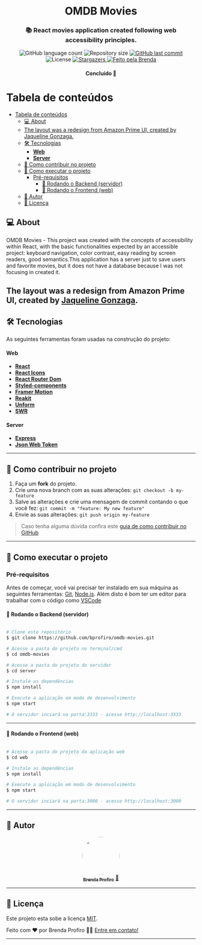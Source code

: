 <h1 align="center">
  OMDB Movies
</h1>

<h3 align="center">
  📚 React movies application created following web accessibility principles.
</h3>

<p align="center">
  <img alt="GitHub language count" src="https://img.shields.io/github/languages/count/bprofiro/omdb-movies?color=%2304D361">

  <img alt="Repository size" src="https://img.shields.io/github/repo-size/bprofiro/omdb-movies">

  <a href="https://github.com/bprofiro/omdb-movies/commits/master">
    <img alt="GitHub last commit" src="https://img.shields.io/github/last-commit/bprofiro/omdb-movies">
  </a>

   <img alt="License" src="https://img.shields.io/badge/license-MIT-brightgreen">
   <a href="https://github.com/bprofiro/omdb-movies/stargazers">
    <img alt="Stargazers" src="https://img.shields.io/github/stars/bprofiro/omdb-movies?style=social">
  </a>

  <a href="https://github.com/bprofiro/">
    <img alt="Feito pela Brenda" src="https://img.shields.io/badge/feito%20pela-Brenda-%237519C1">
  </a>
</p>

<h4 align="center">
	Concluído 🚀
</h4>

Tabela de conteúdos
=================
<!--ts-->
- [Tabela de conteúdos](#tabela-de-conteúdos)
  - [💻 About](#-about)
  - [The layout was a redesign from Amazon Prime UI, created by Jaqueline Gonzaga.](#the-layout-was-a-redesign-from-amazon-prime-ui-created-by-jaqueline-gonzaga)
  - [🛠 Tecnologias](#-tecnologias)
      - [**Web**](#web)
      - [**Server**](#server)
  - [💪 Como contribuir no projeto](#-como-contribuir-no-projeto)
  - [🚀 Como executar o projeto](#-como-executar-o-projeto)
    - [Pré-requisitos](#pré-requisitos)
      - [🎲 Rodando o Backend (servidor)](#-rodando-o-backend-servidor)
      - [🎲 Rodando o Frontend (web)](#-rodando-o-frontend-web)
  - [🦸 Autor](#-autor)
  - [📝 Licença](#-licença)
<!--te-->

## 💻 About

OMDB Movies - This project was created with the concepts of accessibility within React, with the basic functionalities expected by an accessible project: keyboard navigation, color contrast, easy reading by screen readers, good semantics.This application has a server just to save users and favorite movies, but it does not have a database because I was not focusing in created it.

The layout was a redesign from Amazon Prime UI, created by [Jaqueline Gonzaga](https://www.linkedin.com/in/jaqueline-gonzaga/).
---
## 🛠 Tecnologias

As seguintes ferramentas foram usadas na construção do projeto:

#### **Web**

-   **[React](https://pt-br.reactjs.org/)**
-   **[React Icons](https://react-icons.github.io/react-icons/)**
-   **[React Router Dom](https://reactrouter.com/web/guides/quick-start)**
-   **[Styled-components](https://styled-components.com/)**
-   **[Framer Motion](https://www.framer.com/motion/)**
-   **[Reakit](https://reakit.io/**)**
-   **[Unform](https://unform.dev/)**
-   **[SWR](https://swr.vercel.app/)**

#### **Server**

-   **[Express](https://expressjs.com/pt-br/)**
-   **[Json Web Token](https://jwt.io/)**

---

## 💪 Como contribuir no projeto

1. Faça um **fork** do projeto.
2. Crie uma nova branch com as suas alterações: `git checkout -b my-feature`
3. Salve as alterações e crie uma mensagem de commit contando o que você fez: `git commit -m "feature: My new feature"`
4. Envie as suas alterações: `git push origin my-feature`
> Caso tenha alguma dúvida confira este [guia de como contribuir no GitHub](./CONTRIBUTING.md)

---

## 🚀 Como executar o projeto

### Pré-requisitos

Antes de começar, você vai precisar ter instalado em sua máquina as seguintes ferramentas:
[Git](https://git-scm.com), [Node.js](https://nodejs.org/en/). 
Além disto é bom ter um editor para trabalhar com o código como [VSCode](https://code.visualstudio.com/)

#### 🎲 Rodando o Backend (servidor)

```bash

# Clone este repositório
$ git clone https://github.com/bprofiro/omdb-movies.git

# Acesse a pasta do projeto no terminal/cmd
$ cd omdb-movies

# Acesse a pasta do projeto do servidor
$ cd server

# Instale as dependências
$ npm install

# Execute a aplicação em modo de desenvolvimento
$ npm start

# O servidor inciará na porta:3333 - acesse http://localhost:3333 

```
---

#### 🎲 Rodando o Frontend (web)

```bash

# Acesse a pasta do projeto da aplicação web
$ cd web

# Instale as dependências
$ npm install

# Execute a aplicação em modo de desenvolvimento
$ npm start

# O servidor inciará na porta:3000 - acesse http://localhost:3000 

```
---

## 🦸 Autor
<p align="center">
  <a href="https://github.com/bprofiro">
  <img style="border-radius: 50%;" src="https://avatars2.githubusercontent.com/u/59852846?s=460&u=7eefe48768a2c3f95271868f85d8e61f9ffbebad&v=4" width="100px;" alt=""/>
  <br />
  <sub><b>Brenda Profiro</b></sub></a> <a href="https://blog-bprofiro.vercel.app/" title="Blog Pessoal">🚀</a>
  <br />
</p>

---

## 📝 Licença

Este projeto esta sobe a licença [MIT](./LICENSE).

Feito com ❤️ por Brenda Profiro 👋🏽 [Entre em contato!](https://www.linkedin.com/in/brenda-profiro/)

---
